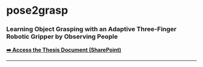 # pose2grasp

### Learning Object Grasping with an Adaptive Three-Finger Robotic Gripper by Observing People

**[➡️ Access the Thesis Document (SharePoint)](https://etfoshr-my.sharepoint.com/:w:/g/personal/mmiletic1_etfos_hr/Ec8k9b-1vj9Hr1FLOBcsqKEB8l66R9-2kMH72VsI3I4znw?e=ai3LBP)**

---